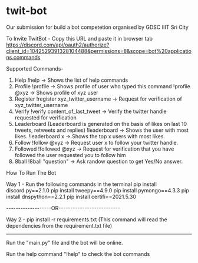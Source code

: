 # twit-bot

Our submission for build a bot competetion organised by GDSC IIIT Sri City

To Invite TwitBot - Copy this URL and paste it in browser tab
https://discord.com/api/oauth2/authorize?client_id=1042529391328104488&permissions=8&scope=bot%20applications.commands

Supported Commands-

1. Help
   !help -> Shows the list of help commands
2. Profile
   !profile -> Shows profile of user who typed this command
   !profile @xyz -> Shows profile of xyz user
3. Register
   !register xyz_twitter_username -> Request for verification of xyz_twitter_username
4. Verify
   !verify content_of_last_tweet -> Verify the twitter handle requested for verification
5. Leaderboard (Leaderboard is generated on the basis of likes on last 10 tweets, retweets and replies)
   !leaderboard -> Shows the user with most likes.
   !leaderboard x -> Shows the top x users with most likes.
6. Follow
   !follow @xyz -> Request user x to follow your twitter handle.
7. Followed
   !followed @xyz -> Request for verification that you have followed the user requested you to follow him
8. 8ball
   !8ball "question" -> Ask randow question to get Yes/No answer.

How To Run The Bot

Way 1 -
Run the following commands in the terminal
pip install discord.py==2.1.0
pip install tweepy==4.9.0
pip install pymongo==4.3.3
pip install dnspython==2.2.1
pip install certifi==2021.5.30

-------------------OR--------------------------

Way 2 -
pip install -r requirements.txt
(This command will read the dependencies from the requirement.txt file)

---

Run the "main.py" file and the bot will be online.

Run the help command "!help" to check the bot commands

